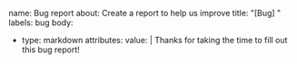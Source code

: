 name: Bug report
about: Create a report to help us improve
title: "[Bug] "
labels: bug
body:
  - type: markdown
    attributes:
      value: |
        Thanks for taking the time to fill out this bug report!
